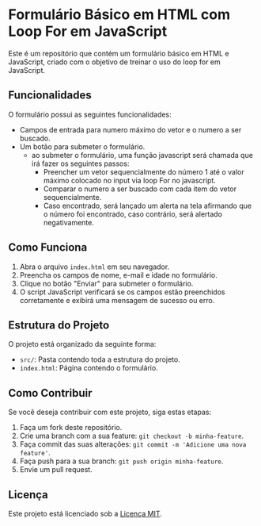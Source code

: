 # Formulário Básico em HTML com Loop For em JavaScript

Este é um repositório que contém um formulário básico em HTML e JavaScript, criado com o objetivo de treinar o uso do loop for em JavaScript.

## Funcionalidades

O formulário possui as seguintes funcionalidades:

- Campos de entrada para numero máximo do vetor e o numero a ser buscado.
- Um botão para submeter o formulário.
  - ao submeter o formulário, uma função javascript será chamada que irá fazer os seguintes passos:
    - Preencher um vetor sequencialmente do número 1 até o valor máximo colocado no input via loop For no javascript.
    - Comparar o numero a ser buscado com cada item do vetor sequencialmente.
    - Caso encontrado, será lançado um alerta na tela afirmando que o número foi encontrado, caso contrário, será alertado negativamente.

## Como Funciona

1. Abra o arquivo `index.html` em seu navegador.
2. Preencha os campos de nome, e-mail e idade no formulário.
3. Clique no botão "Enviar" para submeter o formulário.
4. O script JavaScript verificará se os campos estão preenchidos corretamente e exibirá uma mensagem de sucesso ou erro.

## Estrutura do Projeto

O projeto está organizado da seguinte forma:

- `src/`: Pasta contendo toda a estrutura do projeto.
- `index.html`: Página contendo o formulário.

## Como Contribuir

Se você deseja contribuir com este projeto, siga estas etapas:

1. Faça um fork deste repositório.
2. Crie uma branch com a sua feature: `git checkout -b minha-feature`.
3. Faça commit das suas alterações: `git commit -m 'Adicione uma nova feature'`.
4. Faça push para a sua branch: `git push origin minha-feature`.
5. Envie um pull request.

## Licença

Este projeto está licenciado sob a [Licença MIT](LICENSE).
